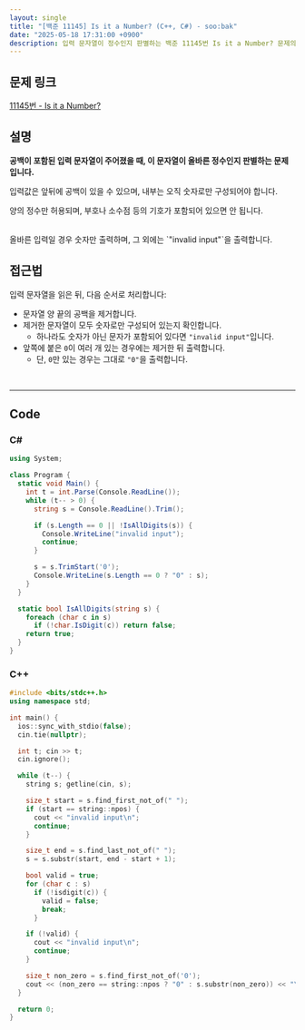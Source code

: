 ```yaml
---
layout: single
title: "[백준 11145] Is it a Number? (C++, C#) - soo:bak"
date: "2025-05-18 17:31:00 +0900"
description: 입력 문자열이 정수인지 판별하는 백준 11145번 Is it a Number? 문제의 C# 및 C++ 풀이 및 해설
---
```


## 문제 링크
[11145번 - Is it a Number?](https://www.acmicpc.net/problem/11145)

## 설명

**공백이 포함된 입력 문자열이 주어졌을 때, 이 문자열이 올바른 정수인지 판별하는 문제입니다.**

입력값은 앞뒤에 공백이 있을 수 있으며, 내부는 오직 숫자로만 구성되어야 합니다.

양의 정수만 허용되며, 부호나 소수점 등의 기호가 포함되어 있으면 안 됩니다.

<br>
올바른 입력일 경우 숫자만 출력하며, 그 외에는 `"invalid input"`을 출력합니다.

<br>

## 접근법

입력 문자열을 읽은 뒤, 다음 순서로 처리합니다:

- 문자열 양 끝의 공백을 제거합니다.
- 제거한 문자열이 모두 숫자로만 구성되어 있는지 확인합니다.
  - 하나라도 숫자가 아닌 문자가 포함되어 있다면 `"invalid input"`입니다.
- 앞쪽에 붙은 `0`이 여러 개 있는 경우에는 제거한 뒤 출력합니다.
  - 단, `0`만 있는 경우는 그대로 `"0"`을 출력합니다.

<br>

---

## Code

### C#
```csharp
using System;

class Program {
  static void Main() {
    int t = int.Parse(Console.ReadLine());
    while (t-- > 0) {
      string s = Console.ReadLine().Trim();

      if (s.Length == 0 || !IsAllDigits(s)) {
        Console.WriteLine("invalid input");
        continue;
      }

      s = s.TrimStart('0');
      Console.WriteLine(s.Length == 0 ? "0" : s);
    }
  }

  static bool IsAllDigits(string s) {
    foreach (char c in s)
      if (!char.IsDigit(c)) return false;
    return true;
  }
}
```

### C++
```cpp
#include <bits/stdc++.h>
using namespace std;

int main() {
  ios::sync_with_stdio(false);
  cin.tie(nullptr);

  int t; cin >> t;
  cin.ignore();

  while (t--) {
    string s; getline(cin, s);

    size_t start = s.find_first_not_of(" ");
    if (start == string::npos) {
      cout << "invalid input\n";
      continue;
    }

    size_t end = s.find_last_not_of(" ");
    s = s.substr(start, end - start + 1);

    bool valid = true;
    for (char c : s)
      if (!isdigit(c)) {
        valid = false;
        break;
      }

    if (!valid) {
      cout << "invalid input\n";
      continue;
    }

    size_t non_zero = s.find_first_not_of('0');
    cout << (non_zero == string::npos ? "0" : s.substr(non_zero)) << "\n";
  }

  return 0;
}
```
